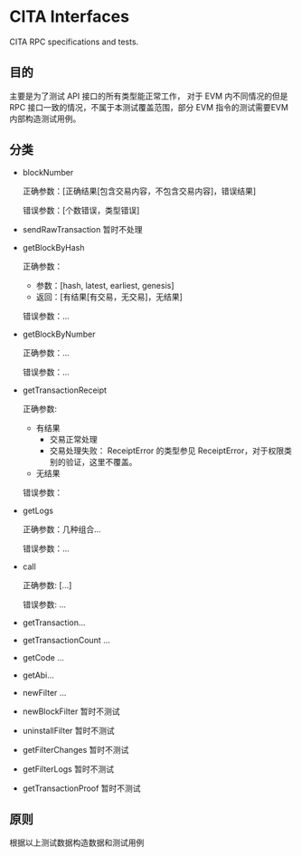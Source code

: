 # CITA Interfaces

CITA RPC specifications and tests.

## 目的

主要是为了测试 API 接口的所有类型能正常工作，
对于 EVM 内不同情况的但是 RPC 接口一致的情况，不属于本测试覆盖范围，部分 EVM 指令的测试需要EVM内部构造测试用例。

## 分类

- blockNumber

  正确参数：[正确结果[包含交易内容，不包含交易内容]，错误结果]

  错误参数：[个数错误，类型错误]

- sendRawTransaction 暂时不处理

- getBlockByHash

  正确参数：

  - 参数：[hash, latest, earliest, genesis]
  - 返回：[有结果[有交易，无交易]，无结果]

  错误参数：...

- getBlockByNumber

  正确参数：...

  错误参数：...

- getTransactionReceipt

  正确参数:

  - 有结果
    - 交易正常处理
    - 交易处理失败： ReceiptError 的类型参见 ReceiptError，对于权限类别的验证，这里不覆盖。
  - 无结果

  错误参数：

- getLogs

  正确参数：几种组合...

  错误参数：...

- call

  正确参数: [...]

  错误参数: ...

- getTransaction...

- getTransactionCount ...

- getCode ...

- getAbi...

- newFilter ...

- newBlockFilter 暂时不测试

- uninstallFilter 暂时不测试

- getFilterChanges 暂时不测试

- getFilterLogs 暂时不测试

- getTransactionProof 暂时不测试

## 原则

根据以上测试数据构造数据和测试用例
